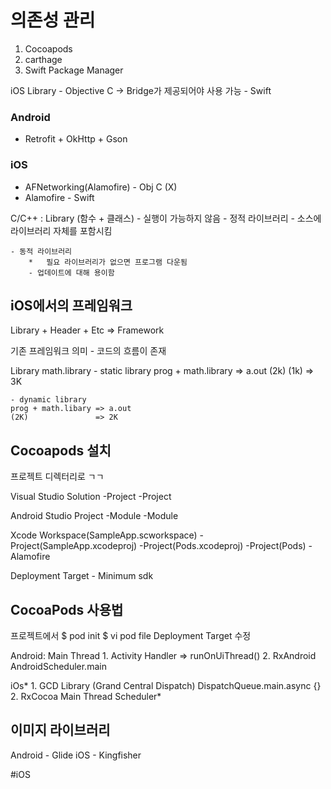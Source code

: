 # 의존성 관리
1. Cocoapods
2. carthage
3. Swift Package Manager

iOS Library
	- Objective C
		-> Bridge가 제공되어야 사용 가능
	- Swift


### Android
- Retrofit + OkHttp + Gson 
 
### iOS
- AFNetworking(Alamofire) - Obj C (X)
- Alamofire - Swift

C/C++ : Library (함수 + 클래스) - 실행이 가능하지 않음
	- 정적 라이브러리
		- 소스에 라이브러리 자체를 포함시킴

	- 동적 라이브러리
		* 	필요 라이브러리가 없으면 프로그램 다운됨
		- 업데이트에 대해 용이함

## iOS에서의 프레임워크
Library + Header + Etc
	=> Framework

기존 프레임워크 의미 - 코드의 흐름이 존재

Library math.library
	- static library
 	prog + math.library => a.out
	(2k)		(1k)		     => 3K

	- dynamic library
	prog + math.libary => a.out
	(2K) 			   => 2K


## Cocoapods 설치
프로젝트 디렉터리로 ㄱㄱ

Visual Studio
	Solution
		-Project
		-Project

Android Studio
	Project
		-Module
		-Module

Xcode
	Workspace(SampleApp.scworkspace)
		-Project(SampleApp.xcodeproj)
		-Project(Pods.xcodeproj)
		-Project(Pods)
			-Alamofire



Deployment Target - Minimum sdk


## CocoaPods 사용법
프로젝트에서
$ pod init
$ vi pod file
Deployment Target 수정




Android: Main Thread
					1. Activity
            Handler => runOnUiThread()
					2. RxAndroid
             AndroidScheduler.main
            
iOs*
					1. GCD Library (Grand Central Dispatch)
             DispatchQueue.main.async {}
					2. RxCocoa
             Main Thread Scheduler*

## 이미지 라이브러리
Android - Glide
iOS - Kingfisher










#iOS